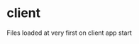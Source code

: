 <!-- this entire file is auto-generated -->

# client

<!-- optional markdown-notes-tree directory description starts here -->

Files loaded at very first on client app start

<!-- optional markdown-notes-tree directory description ends here -->



